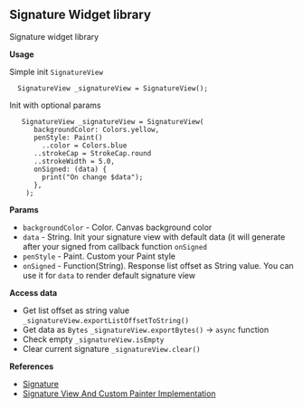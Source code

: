 ## Signature Widget library

Signature widget library


**Usage**

  Simple init `SignatureView`
  

      SignatureView _signatureView = SignatureView();

Init with optional params

       SignatureView _signatureView = SignatureView(  
          backgroundColor: Colors.yellow,  
          penStyle: Paint()  
            ..color = Colors.blue  
          ..strokeCap = StrokeCap.round  
          ..strokeWidth = 5.0,  
          onSigned: (data) {  
            print("On change $data");  
          },  
        );

**Params**
 - `backgroundColor` - Color. Canvas background color
 - `data` - String. Init your signature view with default data (it will generate after your signed from callback function `onSigned`
 - `penStyle` - Paint. Custom your Paint style
 - `onSigned` - Function(String). Response list offset as String value. You can use it for `data` to render default signature view

 **Access data**

 - Get list offset as string value `_signatureView.exportListOffsetToString()`
 - Get data as `Bytes` `_signatureView.exportBytes()` -> `async` function
 - Check empty `_signatureView.isEmpty`
 - Clear current signature `_signatureView.clear()`

**References**

- [Signature](https://pub.dev/packages/signature#)  
- [Signature View And Custom Painter Implementation](https://www.youtube.com/watch?v=zu-do2luSAo)


